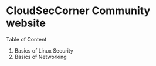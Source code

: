 # CloudSecCorner Community website 

Table of Content 

1. Basics of Linux Security 
2. Basics of Networking 
